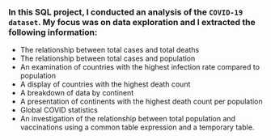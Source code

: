 ### In this SQL project, I conducted an analysis of the `COVID-19 dataset`. My focus was on data exploration and I extracted the following information:
- The relationship between total cases and total deaths
- The relationship between total cases and population
- An examination of countries with the highest infection rate compared to population
- A display of countries with the highest death count
- A breakdown of data by continent
- A presentation of continents with the highest death count per population
- Global COVID statistics
- An investigation of the relationship between total population and vaccinations using a common table expression and a temporary table.
